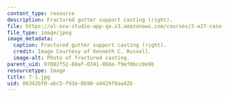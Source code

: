 ```yaml
---
content_type: resource
description: Fractured gutter support casting (right).
file: https://ol-ocw-studio-app-qa.s3.amazonaws.com/courses/3-a27-case-studies-in-forensic-metallurgy-fall-2007/86342bf0abc5f93e0b90a4429f8aa42b_7-1.jpg
file_type: image/jpeg
image_metadata:
  caption: Fractured gutter support casting (right).
  credit: Image Courtesy of Kenneth C. Russell.
  image-alt: Photo of fractured casting.
parent_uid: 97882f52-88af-0341-088e-f9ef0bcc0e9b
resourcetype: Image
title: 7-1.jpg
uid: 86342bf0-abc5-f93e-0b90-a4429f8aa42b
---
```

